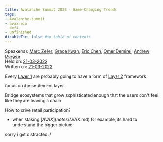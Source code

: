 ```yaml
---
title: Avalanche Summit 2022 - Game-Changing Trends
tags:
- Avalanche-summit
- avax-eco
- defi
- unfinished
disableToc: false #no table of contents
---
```


Speaker(s): [Marc Zeller](notes/Marc%20Zeller.md), [Grace Kwan](notes/Grace%20Kwan.md), [Eric Chen](notes/Eric%20Chen.md), [Omer Demirel](notes/Omer%20Demirel.md), [Andrew Durgee](notes/Andrew%20Durgee.md)  
Held on: [21-03-2022](notes/21-03-2022.md)  
Written on: [21-03-2022](notes/21-03-2022.md)   



Every [Layer 1](notes/Layer%201.md) are probably going to have a form of [Layer 2](notes/Layer%202.md) framework

focus on the settlement layer

Bridge ecosystems that grow sophisticated enough that the users don't feel like they are leaving a chain

How to drive retail participation?
- when staking [$AVAX](notes/$AVAX.md) for example, its hard to understand the bigger picture


sorry i got distracted :/ 